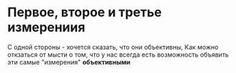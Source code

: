 # Первое, второе и третье измерениия

С  одной стороны - хочется сказать, что они объективны, Как можно откзаться от мысти о том, что у нас вcегда есть возможность объявить эти самые "измерения" **объективными**